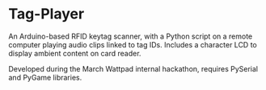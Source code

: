 Tag-Player
==========

An Arduino-based RFID keytag scanner, with a Python script on a remote computer playing audio clips linked to tag IDs. Includes a character LCD to display ambient content on card reader.

Developed during the March Wattpad internal hackathon, requires PySerial and PyGame libraries.